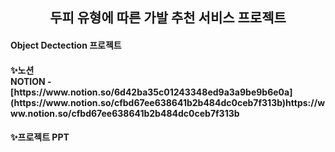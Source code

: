 <h2>
<div align="center"> 두피 유형에 따른 가발 추천 서비스 프로젝트 </div>
<h4> Object Dectection 프로젝트 </h4>
</h2>

<h4>✨노션</<h4>
<div></div>
NOTION - [https://www.notion.so/6d42ba35c01243348ed9a3a9be9b6e0a](https://www.notion.so/cfbd67ee638641b2b484dc0ceb7f313b)https://www.notion.so/cfbd67ee638641b2b484dc0ceb7f313b

<h4>✨프로젝트 PPT</<h4>
<div></div>

